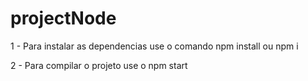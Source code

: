 # projectNode

1 - Para instalar as dependencias use o comando npm install ou npm i

2 - Para compilar o projeto use o npm start 
